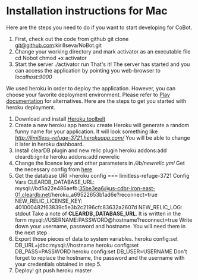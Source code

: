 Installation instructions for Mac
================================================================================================

Here are the steps you need to do if you want to start developing for CoBot.

1. First, check out the code from github
        git clone git@github.com:kirillseva/NoBot.git
2. Change your working directory and mark activator as an executable file
        cd Nobot
        chmod +x activator
3. Start the server
        ./activator run
That's it! The server has started and you can access the application by pointing
you web-browser to *localhost:9000*

We used heroku in order to deploy the application. However, you can
choose your favorite deployment environment. Please refer to [Play documentation](http://www.playframework.com/documentation/2.3.x/Production)
for alternatives.
Here are the steps to get you started with heroku deployment.

1. Download and install [Heroku toolbelt](https://devcenter.heroku.com/articles/quickstart)
2. Create a new heroku app
        heroku create
Heroku will generate a random funny name for your application.
It will look something like *http://limitless-refuge-3721.herokuapp.com/*
You will be able to change it later in heroku dashboard.
3. Install clearDB plugin and new relic plugin
        heroku addons:add cleardb:ignite
        heroku addons:add newrelic
4. Change the licence key and other parameters in */lib/newrelic.yml*
Get the necessary config from [here](http://newrelic.com/java#installation)
5. Get the database URI
        >heroku config
        === limitless-refuge-3721 Config Vars
        CLEARDB_DATABASE_URL:  mysql://bd5a22e486aefb:35be3ea6@us-cdbr-iron-east-01.cleardb.net/heroku_a69522653b1ad6e?reconnect=true
        NEW_RELIC_LICENSE_KEY: 401000482f63839c5e3b2c2196cfc83632a2607d
        NEW_RELIC_LOG:         stdout
Take a note of **CLEARDB_DATABASE_URL**. It is written in the form
        mysql://USERNAME:PASSWORD@hostname?reconnect=true
Write down your username, password and hostname. You will need them in the next step
6. Export those pieces of data to system variables.
        heroku config:set DB_URL=jdbc:mysql://hostname
        heroku config:set DB_PASS=PASSWORD
        heroku config:set DB_USER=USERNAME
Don't forget to replace the hostname, the password and the username with your credentials obtained in step 5.
8. Deploy!
        git push heroku master
